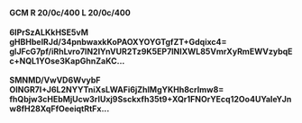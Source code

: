 #### GCM R 20/0c/400 L 20/0c/400
**6lPrSzALKkHSE5vM**<br/>**gHBHbeIRJd/34pnbwaxkKoPAOXYOYGTgfZT+Gdqixc4=**<br/>**glJFcG7pf/iRhLvro7lN2IYnVUR2Tz9K5EP7lNIXWL85VmrXyRmEWVzybqEc+NQL1YOse3KapGhnZaKC...**<br/><br/>
**SMNMD/VwVD6WvybF**<br/>**OINGR7I+J6L2NYYTniXsLWAFi6jZhlMgYKHh8crlmw8=**<br/>**fhQbjw3cHEbMjUcw3rIUxj9Ssckxfh35t9+XQr1FNOrYEcq12Oo4UYaIeYJnw8fH28XqFfOeeiqtRtFx...**